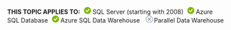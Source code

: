 <Token>**THIS TOPIC APPLIES TO:**![yes](../../Images\Image\ImageNotContaina/yes.png)SQL Server (starting with 2008)![yes](../../Images\Image\ImageNotContaina/yes.png)Azure SQL Database![yes](../../Images\Image\ImageNotContaina/yes.png)Azure SQL Data Warehouse ![no](../../Images\Image\ImageNotContaina/no.png)Parallel Data Warehouse </Token>